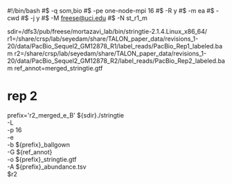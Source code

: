 #!/bin/bash
#$ -q som,bio
#$ -pe one-node-mpi 16
#$ -R y
#$ -m ea
#$ -cwd
#$ -j y
#$ -M freese@uci.edu
#$ -N st_r1_m

sdir=/dfs3/pub/freese/mortazavi_lab/bin/stringtie-2.1.4.Linux_x86_64/
r1=/share/crsp/lab/seyedam/share/TALON_paper_data/revisions_1-20/data/PacBio_Sequel2_GM12878_R1/label_reads/PacBio_Rep1_labeled.bam
r2=/share/crsp/lab/seyedam/share/TALON_paper_data/revisions_1-20/data/PacBio_Sequel2_GM12878_R2/label_reads/PacBio_Rep2_labeled.bam
ref_annot=merged_stringtie.gtf

# rep 2
prefix='r2_merged_e_B'
${sdir}./stringtie \
	-L \
	-p 16 \
	-e \
	-b ${prefix}_ballgown \
	-G ${ref_annot} \
	-o ${prefix}_stringtie.gtf \
	-A ${prefix}_abundance.tsv \
	$r2
